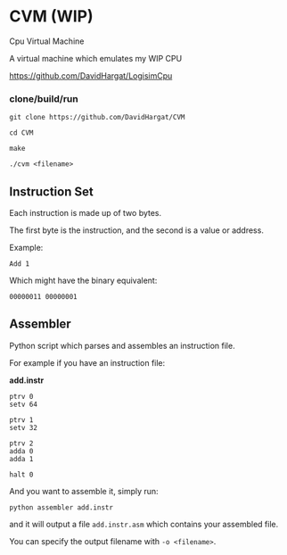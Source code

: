 # CVM (WIP)

Cpu Virtual Machine

A virtual machine which emulates my WIP CPU 

https://github.com/DavidHargat/LogisimCpu

### clone/build/run

`git clone https://github.com/DavidHargat/CVM`

`cd CVM`

`make`

`./cvm <filename>`

## Instruction Set


Each instruction is made up of two bytes.


The first byte is the instruction, and the second is a value or address.


Example:


`Add 1`


Which might have the binary equivalent:


`00000011 00000001`


## Assembler

Python script which parses and assembles an instruction file.


For example if you have an instruction file:


**add.instr**


```
ptrv 0
setv 64

ptrv 1
setv 32

ptrv 2
adda 0
adda 1

halt 0
```


And you want to assemble it, simply run:


`python assembler add.instr`


and it will output a file `add.instr.asm` which contains your assembled file.


You can specify the output filename with `-o <filename>`.


